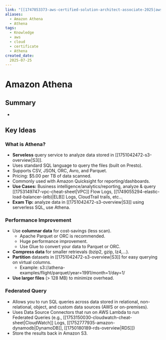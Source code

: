 ```yaml
---
link: "[[1747853373-aws-certified-solution-architect-associate-2025|aws Certified Solution Architect Associate 2025]]"
aliases: 
  - Amazon Athena
  - Athena
tags:
  - Knowledge
  - aws
  - cloud
  - certificate
  - Athena
created_date:
  2025-07-25
---
```

# Amazon Athena
## Summary
- 

## Key Ideas
### What is Athena?
- **Serveless** query service to analyze data stored in [[1751042472-s3-overview|S3]].
- Uses standard SQL language to query the files (built on Presto).
- Supports CSV, JSON, ORC, Avro, and Parquet.
- Pricing: $5.00 per TB of data scanned.
- Commonly used with Amazon Quicksight for reporting/dashboards.
- **Use Cases:** Business intelligence/analytics/reporting, analyze & query [[1753149747-vpc-cheat-sheet|VPC]] Flow Logs, [[1749055294-elastic-load-balancer-(elb)|ELB]] Logs, CloudTrail trails, etc...
- **Exam Tip:** analyze data in [[1751042472-s3-overview|S3]] using serverless SQL, use Athena.

### Performance Improvement
- Use **columnar data** for cost-savings (less scan).
  - Apache Parquet or ORC is recommended.
  - Huge performance improvement.
  - Use Glue to convert your data to Parquet or ORC.
- **Compress data** for smaller retrievals (bzip2, gzip, lz4,...).
- **Partition** datasets in [[1751042472-s3-overview|S3]] for easy querying on virtual columns.
  - Example: s3://athena-examples/flight/parquet/year=1991/month=1/day=1/
- **Use larger files** (> 128 MB) to minimize overhead.

### Federated Query
- Allows you to run SQL queries across data stored in relational, non-relational, object, and custom data sources (AWS or on-premises).
- Uses Data Source Connectors that run on AWS Lambda to run Federated Queries (e.g., [[1753150030-cloudwatch-cheat-sheet|CloudWatch]] Logs, [[1752777935-amazon-dynamodb|DynamoDB]], [[1750180189-rds-overview|RDS]])
- Store the results back in Amazon S3.


